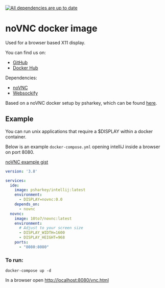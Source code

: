 [![All dependencies are up to date](https://github.com/10to7/novnc/actions/workflows/nightly_version_check.yml/badge.svg)](https://github.com/10to7/novnc/actions/workflows/nightly_version_check.yml)

# noVNC docker image

Used for a browser based X11 display.

You can find us on:
* [GitHub](https://github.com/10to7/novnc)
* [Docker Hub](https://hub.docker.com/r/10to7/novnc)

Dependencies:
* [noVNC](https://github.com/novnc/noVNC)
* [Websockify](https://github.com/novnc/websockify)

Based on a noVNC docker setup by psharkey, which can be found [here](https://github.com/psharkey/docker/tree/master/novnc).

## Example

You can run unix applications that require a $DISPLAY within a docker container.

Below is an example `docker-compose.yml` opening intelliJ inside a browser on port 8080.

[noVNC example gist](https://gist.github.com/3adb151df0501f1d609c2472bd7458bc.git)
```yaml
version: '3.8'

services:
  ide:
    image: psharkey/intellij:latest
    environment:
      - DISPLAY=novnc:0.0
    depends_on:
      - novnc
  novnc:
    image: 10to7/novnc:latest
    environment:
      # Adjust to your screen size
      - DISPLAY_WIDTH=1600
      - DISPLAY_HEIGHT=968
    ports:
      - "8080:8080"
```

### To run: 

`docker-compose up -d`

In a browser open <http://localhost:8080/vnc.html>
